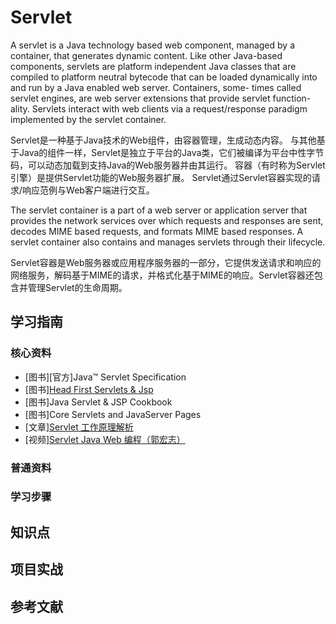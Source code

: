 # Servlet

A servlet is a Java technology based web component, managed by a container, that generates dynamic content. Like other Java-based components, servlets are platform independent Java classes that are compiled to platform neutral bytecode that can be loaded dynamically into and run by a Java enabled web server. Containers, some- times called servlet engines, are web server extensions that provide servlet function- ality. Servlets interact with web clients via a request/response paradigm implemented by the servlet container.

Servlet是一种基于Java技术的Web组件，由容器管理，生成动态内容。 与其他基于Java的组件一样，Servlet是独立于平台的Java类，它们被编译为平台中性字节码，可以动态加载到支持Java的Web服务器并由其运行。 容器（有时称为Servlet引擎）是提供Servlet功能的Web服务器扩展。 Servlet通过Servlet容器实现的请求/响应范例与Web客户端进行交互。

The servlet container is a part of a web server or application server that provides the network services over which requests and responses are sent, decodes MIME based requests, and formats MIME based responses. A servlet container also contains and manages servlets through their lifecycle.

Servlet容器是Web服务器或应用程序服务器的一部分，它提供发送请求和响应的网络服务，解码基于MIME的请求，并格式化基于MIME的响应。Servlet容器还包含并管理Servlet的生命周期。

## 学习指南

### 核心资料

* [图书][官方]Java™ Servlet Specification
* [图书][Head First Servlets & Jsp](http://product.dangdang.com/20926088.html)
* [图书]Java Servlet & JSP Cookbook
* [图书]Core Servlets and JavaServer Pages
* [文章][Servlet 工作原理解析](http://www.ibm.com/developerworks/cn/java/j-lo-servlet)
* [视频][Servlet Java  Web 编程（郭宏志）](http://study.163.com/course/introduction/648001.htms)

### 普通资料

### 学习步骤

## 知识点

## 项目实战

## 参考文献
